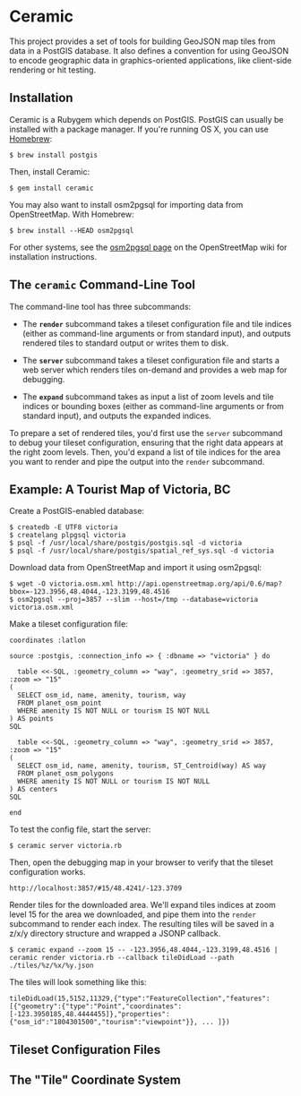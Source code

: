 # Ceramic

This project provides a set of tools for building GeoJSON map tiles from data in a PostGIS database. It also defines a convention for using GeoJSON to encode geographic data in graphics-oriented applications, like client-side rendering or hit testing.


## Installation

Ceramic is a Rubygem which depends on PostGIS. PostGIS can usually be installed with a package manager. If you're running OS X, you can use [Homebrew](http://mxcl.github.com/homebrew):

    $ brew install postgis

Then, install Ceramic:

    $ gem install ceramic

You may also want to install osm2pgsql for importing data from OpenStreetMap. With Homebrew:

    $ brew install --HEAD osm2pgsql

For other systems, see the [osm2pgsql page](http://wiki.openstreetmap.org/wiki/Osm2pgsql) on the OpenStreetMap wiki for installation instructions.


## The `ceramic` Command-Line Tool

The command-line tool has three subcommands:

* The **`render`** subcommand takes a tileset configuration file and tile indices (either as command-line arguments or from standard input), and outputs rendered tiles to standard output or writes them to disk.

* The **`server`** subcommand takes a tileset configuration file and starts a web server which renders tiles on-demand and provides a web map for debugging.

* The **`expand`** subcommand takes as input a list of zoom levels and tile indices or bounding boxes (either as command-line arguments or from standard input), and outputs the expanded indices.

To prepare a set of rendered tiles, you'd first use the `server` subcommand to debug your tileset configuration, ensuring that the right data appears at the right zoom levels. Then, you'd expand a list of tile indices for the area you want to render and pipe the output into the `render` subcommand.


## Example: A Tourist Map of Victoria, BC

Create a PostGIS-enabled database:

    $ createdb -E UTF8 victoria
    $ createlang plpgsql victoria
    $ psql -f /usr/local/share/postgis/postgis.sql -d victoria
    $ psql -f /usr/local/share/postgis/spatial_ref_sys.sql -d victoria

Download data from OpenStreetMap and import it using osm2pgsql:

    $ wget -O victoria.osm.xml http://api.openstreetmap.org/api/0.6/map?bbox=-123.3956,48.4044,-123.3199,48.4516
    $ osm2pgsql --proj=3857 --slim --host=/tmp --database=victoria victoria.osm.xml
  
Make a tileset configuration file:

    coordinates :latlon
    
    source :postgis, :connection_info => { :dbname => "victoria" } do
    
      table <<-SQL, :geometry_column => "way", :geometry_srid => 3857, :zoom => "15"
    (
      SELECT osm_id, name, amenity, tourism, way
      FROM planet_osm_point
      WHERE amenity IS NOT NULL or tourism IS NOT NULL
    ) AS points
    SQL
    
      table <<-SQL, :geometry_column => "way", :geometry_srid => 3857, :zoom => "15"
    (
      SELECT osm_id, name, amenity, tourism, ST_Centroid(way) AS way
      FROM planet_osm_polygons
      WHERE amenity IS NOT NULL or tourism IS NOT NULL
    ) AS centers
    SQL
      
    end

To test the config file, start the server:

    $ ceramic server victoria.rb

Then, open the debugging map in your browser to verify that the tileset configuration works.

    http://localhost:3857/#15/48.4241/-123.3709
  
Render tiles for the downloaded area. We'll expand tiles indices at zoom level 15 for the area we downloaded, and pipe them into the `render` subcommand to render each index. The resulting tiles will be saved in a z/x/y directory structure and wrapped a JSONP callback.

    $ ceramic expand --zoom 15 -- -123.3956,48.4044,-123.3199,48.4516 | ceramic render victoria.rb --callback tileDidLoad --path ./tiles/%z/%x/%y.json

The tiles will look something like this:

    tileDidLoad(15,5152,11329,{"type":"FeatureCollection","features":[{"geometry":{"type":"Point","coordinates":[-123.3950185,48.4444455]},"properties":{"osm_id":"1804301500","tourism":"viewpoint"}}, ... ]})


## Tileset Configuration Files



## The "Tile" Coordinate System

